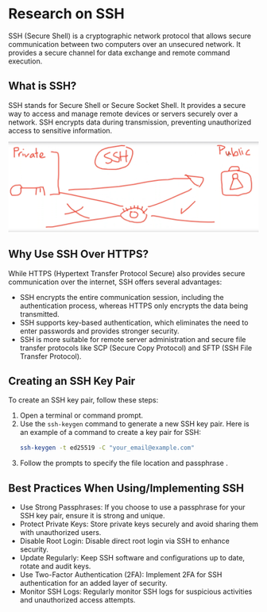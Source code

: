 # Research on SSH

SSH (Secure Shell) is a cryptographic network protocol that allows secure communication between two computers over an unsecured network.
It provides a secure channel for data exchange and remote command execution.

## What is SSH?

SSH stands for Secure Shell or Secure Socket Shell. It provides a secure way to access and manage remote devices or servers securely over a network.
SSH encrypts data during transmission, preventing unauthorized access to sensitive information.

![img_1.png](img_1.png)

## Why Use SSH Over HTTPS?

While HTTPS (Hypertext Transfer Protocol Secure) also provides secure communication over the internet, SSH offers several advantages:
- SSH encrypts the entire communication session, including the authentication process, whereas HTTPS only encrypts the data being transmitted.
- SSH supports key-based authentication, which eliminates the need to enter passwords and provides stronger security.
- SSH is more suitable for remote server administration and secure file transfer protocols like SCP (Secure Copy Protocol) and SFTP (SSH File Transfer Protocol).

## Creating an SSH Key Pair

To create an SSH key pair, follow these steps:
1. Open a terminal or command prompt.
2. Use the `ssh-keygen` command to generate a new SSH key pair.
Here is an example of a command to create a key pair for SSH:
   ```bash
   ssh-keygen -t ed25519 -C "your_email@example.com"
3. Follow the prompts to specify the file location and passphrase .

## Best Practices When Using/Implementing SSH
- Use Strong Passphrases: If you choose to use a passphrase for your SSH key pair, ensure it is strong and unique.
- Protect Private Keys: Store private keys securely and avoid sharing them with unauthorized users.
- Disable Root Login: Disable direct root login via SSH to enhance security.
- Update Regularly: Keep SSH software and configurations up to date, rotate and audit keys.
- Use Two-Factor Authentication (2FA): Implement 2FA for SSH authentication for an added layer of security.
- Monitor SSH Logs: Regularly monitor SSH logs for suspicious activities and unauthorized access attempts.


